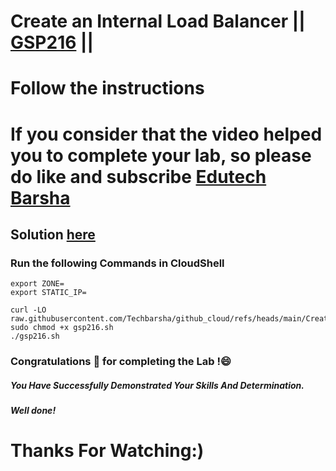 # Create an Internal Load Balancer || [GSP216](https://www.cloudskillsboost.google/focuses/1250?parent=catalog) ||
# Follow the instructions

# If you consider that the video helped you to complete your lab, so please do like and subscribe [Edutech Barsha](https://www.youtube.com/@edutechbarsha)
## Solution [here](https://youtu.be/UwTUR99QLDE)

### Run the following Commands in CloudShell

```
export ZONE=
export STATIC_IP=

curl -LO raw.githubusercontent.com/Techbarsha/github_cloud/refs/heads/main/Create%20an%20Internal%20Load%20Balancer/gsp216.sh
sudo chmod +x gsp216.sh
./gsp216.sh
```

### Congratulations 🎉 for completing the Lab !😄

##### *You Have Successfully Demonstrated Your Skills And Determination.*

#### *Well done!*

# Thanks For Watching:)

